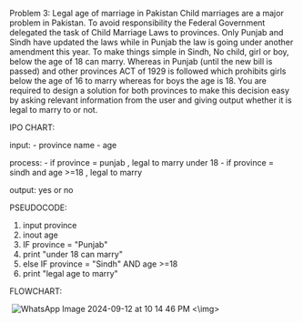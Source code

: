 Problem 3: Legal age of marriage in Pakistan
Child marriages are a major problem in Pakistan. To avoid responsibility the Federal Government delegated the task of Child Marriage Laws to provinces. Only Punjab and Sindh have updated the laws while in Punjab the law is going under another amendment this year. To make things simple in Sindh, No child, girl or boy, below the age of 18 can marry. Whereas in Punjab (until the new bill is passed) and other provinces ACT of 1929 is followed which prohibits girls below the age of 16 to marry whereas for boys the age is 18.
You are required to  design a solution  for both provinces to make this decision easy by asking relevant information from the user and giving output whether it is legal to marry to or not. 

IPO CHART:

input: - province name
       - age

process: - if province = punjab , legal to marry under 18
         - if province = sindh and age >=18 , legal to marry

output: yes or no

PSEUDOCODE:
1. input province
2. inout age
3. IF province = "Punjab"
4. print "under 18 can marry"
5. else IF province = "Sindh" AND age >=18
6. print "legal age to marry"
      
FLOWCHART:

<img> ![WhatsApp Image 2024-09-12 at 10 14 46 PM](https://github.com/user-attachments/assets/2f61ad4d-e9d3-4f16-a311-10e53f56c8c1) <\img>
